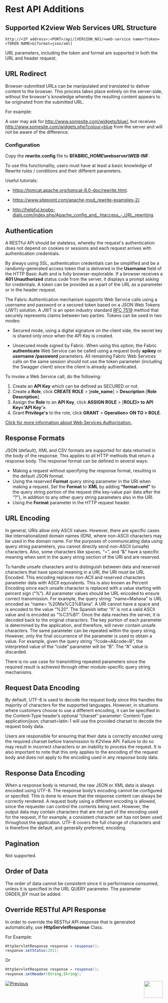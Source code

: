 # Rest API Additions

## Supported K2view Web Services URL Structure
<p><code>http://&lt;IP address&gt;:&lt;PORT&gt;/api/[VERSION_NO]/&lt;web-service name&gt;?token=&lt;TOKEN NAME&gt;&amp;[format=json/xml]</p></code>

URL parameters, including the token and format are supported in both the URL and header request.

## URL Redirect

Browser-submitted URLs can be manipulated and translated to deliver content to the browser. This process takes place entirely on the server-side, without the browser's knowledge whereby the resulting content appears to be originated from the submitted URL.

For example:

A user may ask for http://www.somesite.com/widgets/blue/, but receives http://www.somesite.com/widgets.php?colour=blue from the server and will not be aware of the difference.

### Configuration

Copy the **rewrite.config** file to **$FABRIC_HOME\webserver\WEB-INF**.

To use this functionality, users must have at least a basic knowledge of Rewrite rules / conditions and their different parameters. 

Useful tutorials: 

- https://tomcat.apache.org/tomcat-8.0-doc/rewrite.html.

- https://www.sitepoint.com/apache-mod_rewrite-examples-2/.

- http://helpful.knobs-dials.com/index.php/Apache_config_and_.htaccess_-_URL_rewriting.

## Authentication

A RESTful API should be stateless, whereby the request's authentication does not depend on cookies or sessions and each request arrives with authentication credentials.

By always using SSL, authentication credentials can be simplified and be a randomly-generated access token that is delivered in the **Username** field of the HTTP Basic Auth and is fully browser-explorable. If a browser receives a **401 Unauthorized** status code from the server, it displays a prompt asking for credentials. A
token can be provided as a part of the URL as a parameter or in the header request.

The Fabric Authentication mechanism supports Web Service calls using a username and password or a secured token based on a JSON Web Tokens (JWT) solution. A JWT is an open industry standard [RFC 7519](https://tools.ietf.org/html/rfc7519) method that securely represents claims between two parties. Tokens can be used in two modes:

* Secured mode, using a digital signature on the client side, the secret key is shared only once when the API Key is created.

* Unsecured mode signed by Fabric. When using this option, the Fabric **authenticate** Web Service can be called using a request body **apikey** or **username /password** parameters. All remaining Fabric Web Services calls on the same session should not use the token parameter (including the Swagger client) since the client is already authenticated.

To invoke a Web Service call, do the following:

1. Create an **API Key** which can be defined as SECURED or not.
2. Create a **Role**, click **CREATE ROLE** > [**role_name**] > **Description** [**Role Description**].
3. Assign the **Role** to an **API Key**, click **ASSIGN ROLE** > [**ROLE]> to API Key<'API Key'>**.
4. Grant **Privilege's** to the role, click **GRANT** > **Operation> ON <RESOURCE> TO > ROLE**.

[Click for more information about Web Services Authorization.](/articles/17_fabric_credentials/02_fabric_credentials_commands.md#web-services-authorization)

## Response Formats 

JSON (default), XML and CSV formats are supported for data returned in the body of the response. This applies to all HTTP methods that return a response body. The response format can be defined in several ways: 
- Making a request without specifying the response format, resulting in the default JSON format. 
- Using the reserved **Format** query string parameter in the URI when making a request. Set the **Format** to **XML** by adding **“format=xml”** to the query string portion of the request (the key-value pair data after the “?”), in addition to any other query string parameters also in the URI.
- Using the **Format** parameter in the HTTP request header.

## URL Encoding

In general, URIs allow only ASCII values. However, there are specific cases like internationalized domain names (IDN), where non-ASCII characters may be used in the domain name. For the purposes of communicating data using query string parameters, you cannot directly send non-ASCII (unsafe) characters. Also, some characters like spaces, “=”, and “&” have a specific meaning when sent in the query string section of the URI and are reserved. 

To handle unsafe characters and to distinguish between data and reserved characters that have special meaning in a URI, the URI must be URL Encoded. This encoding replaces non-ACII and reserved characters parameter data with ASCII equivalents. This is also known as Percent Encoding since each unsafe character is replaced with a value starting with percent sign (“%”).
All parameter values should be URL encoded to ensure correct transmission. For example, the query string: “name=Mañana” is URL encoded as “name= %20Ma%C3%B1ana”. 
A URI cannot have a space and is encoded to the value “%20”. 
The Spanish letter “ñ” is not a valid ASCII value and is encoded as “%C3%B1”. 
Once the data reaches the server, it is decoded back to the original characters. The key portion of each parameter is determined by the application, and therefore, will never contain unsafe characters. 
The same parameter can be repeated within the query string. However, only the final occurrence of the parameter is used to obtain a value. For example, given the query string “?code=A&code=B”, the interpreted value of the “code” parameter will be “B”. The “A” value is discarded. 

There is no use case for transmitting repeated parameters since the required result is achieved through other module-specific query string mechanisms.

## Request Data Encoding

By default, UTF-8 is used to decode the request body since this handles the majority of characters for the supported languages. However, in situations where customers choose to use a different encoding, it can be specified in the Content-Type header’s optional “charset” parameter: Content-Type: application/json; charset=latin-1 will use the provided charset to decode the request body data. 

Users are responsible for ensuring that their data is correctly encoded using the required charset before transmission to K2View API. Failure to do so may result in incorrect characters or an inability to process the request. It is also important to note that this only applies to the encoding of the request body and does not apply to the encoding used in any response body data.

## Response Data Encoding 

When a response body is returned, the raw JSON or XML data is always encoded using UTF-8. The response body’s encoding cannot be configured or specifed. This is done to ensure that the response content can always be correctly rendered. A request body using a different encoding is allowed, since the requester can control the contents being sent. However, the output data may contain characters that are not  part of the encoding used for the request, if for example, a consistent character set has not been used throughout the application. UTF-8 covers the full change of characters and is therefore the default, and generally preferred, encoding.

## Pagination

Not supported.

## Order of Data

The order of data cannot be consistent since it is performance consumed, unless it is specified in the URL QUERY parameter. The parameter ORDER_BY must be added.

## Override RESTful API Response

In order to override the RESTful API response that is generated automatically, use **HttpServletResponse** Class.

For Example:

```java
HttpServletResponse response = response();
response.setStatus(201);
```
Or
```java
HttpServletResponse response = response();
response.setHeader(String,String);
```


[![Previous](/articles/images/Previous.png)](/articles/15_web_services_and_graphit/15_Supported_Verbs_Delete.md)[<img align="right" width="60" height="54" src="/articles/images/Next.png">](/articles/15_web_services_and_graphit/17_Fabric_smart_proxy.md)

